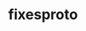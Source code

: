 ---
title: "fixesproto"
layout: cache
categories: [package, v0.18.0]
meta: {"versions": ["5.0"], "compilers": ["gcc@=7.5.0"], "oss": ["ubuntu18.04"], "platforms": ["linux"], "targets": ["x86_64"], "stacks": ["data-vis-sdk", "root"], "num_specs": 1, "num_specs_by_stack": {"root": 1, "data-vis-sdk": 1}}
spec_details: [{"hash": "dt3vwwyjm63hgzprhddiz3wh5zf7w7zd", "compiler": "gcc@=7.5.0", "versions": ["5.0"], "os": "ubuntu18.04", "platform": "linux", "target": "x86_64", "variants": [], "stacks": ["root", "data-vis-sdk"], "size": "-", "tarball": "https://binaries.spack.io/v0.18.0/build_cache/linux-ubuntu18.04-x86_64/gcc-7.5.0/fixesproto-5.0/linux-ubuntu18.04-x86_64-gcc-7.5.0-fixesproto-5.0-dt3vwwyjm63hgzprhddiz3wh5zf7w7zd.spack"}]
---